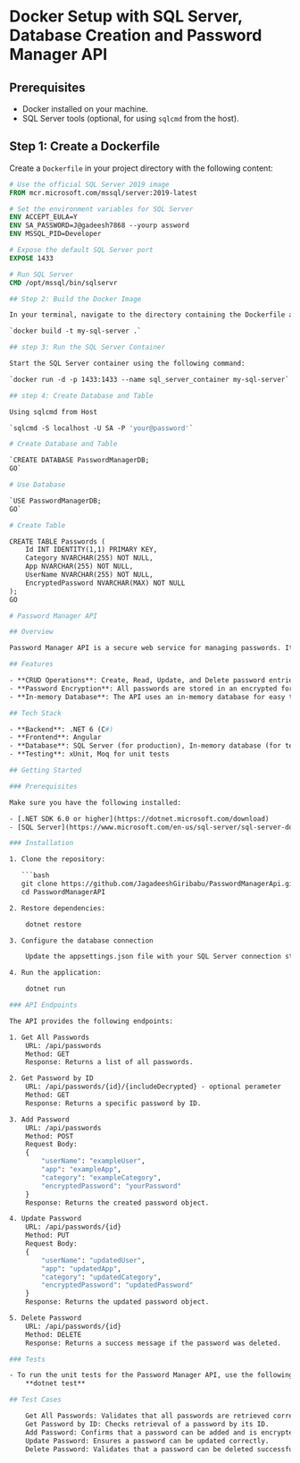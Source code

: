 # Docker Setup with SQL Server, Database Creation and Password Manager API
## Prerequisites

- Docker installed on your machine.
- SQL Server tools (optional, for using `sqlcmd` from the host).

## Step 1: Create a Dockerfile

Create a `Dockerfile` in your project directory with the following content:

```dockerfile
# Use the official SQL Server 2019 image
FROM mcr.microsoft.com/mssql/server:2019-latest

# Set the environment variables for SQL Server
ENV ACCEPT_EULA=Y
ENV SA_PASSWORD=J@gadeesh7868 --yourp assword
ENV MSSQL_PID=Developer

# Expose the default SQL Server port
EXPOSE 1433

# Run SQL Server
CMD /opt/mssql/bin/sqlservr

## Step 2: Build the Docker Image

In your terminal, navigate to the directory containing the Dockerfile and run:

`docker build -t my-sql-server .`

## step 3: Run the SQL Server Container

Start the SQL Server container using the following command:

`docker run -d -p 1433:1433 --name sql_server_container my-sql-server`

## step 4: Create Database and Table

Using sqlcmd from Host

`sqlcmd -S localhost -U SA -P 'your@password'`

# Create Database and Table

`CREATE DATABASE PasswordManagerDB;
GO`

# Use Database

`USE PasswordManagerDB;
GO`

# Create Table

CREATE TABLE Passwords (
    Id INT IDENTITY(1,1) PRIMARY KEY,
    Category NVARCHAR(255) NOT NULL,
    App NVARCHAR(255) NOT NULL,
    UserName NVARCHAR(255) NOT NULL,
    EncryptedPassword NVARCHAR(MAX) NOT NULL
);
GO

# Password Manager API

## Overview

Password Manager API is a secure web service for managing passwords. It allows users to store, retrieve, update, and delete passwords securely, using encryption for enhanced security.

## Features

- **CRUD Operations**: Create, Read, Update, and Delete password entries.
- **Password Encryption**: All passwords are stored in an encrypted format using Base64 encoding.
- **In-memory Database**: The API uses an in-memory database for easy testing and development.

## Tech Stack

- **Backend**: .NET 6 (C#)
- **Frontend**: Angular
- **Database**: SQL Server (for production), In-memory database (for testing)
- **Testing**: xUnit, Moq for unit tests

## Getting Started

### Prerequisites

Make sure you have the following installed:

- [.NET SDK 6.0 or higher](https://dotnet.microsoft.com/download)
- [SQL Server](https://www.microsoft.com/en-us/sql-server/sql-server-downloads) (if you choose to use it)

### Installation

1. Clone the repository:

   ```bash
   git clone https://github.com/JagadeeshGiribabu/PasswordManagerApi.git
   cd PasswordManagerAPI

2. Restore dependencies:

    dotnet restore

3. Configure the database connection

    Update the appsettings.json file with your SQL Server connection string

4. Run the application:

    dotnet run

### API Endpoints

The API provides the following endpoints:

1. Get All Passwords
    URL: /api/passwords
    Method: GET
    Response: Returns a list of all passwords.

2. Get Password by ID
    URL: /api/passwords/{id}/{includeDecrypted} - optional perameter
    Method: GET
    Response: Returns a specific password by ID.

3. Add Password
    URL: /api/passwords
    Method: POST
    Request Body:
    {
        "userName": "exampleUser",
        "app": "exampleApp",
        "category": "exampleCategory",
        "encryptedPassword": "yourPassword"
    }
    Response: Returns the created password object.

4. Update Password
    URL: /api/passwords/{id}
    Method: PUT
    Request Body:
    {
        "userName": "updatedUser",
        "app": "updatedApp",
        "category": "updatedCategory",
        "encryptedPassword": "updatedPassword"
    }
    Response: Returns the updated password object.

5. Delete Password
    URL: /api/passwords/{id}
    Method: DELETE
    Response: Returns a success message if the password was deleted.

### Tests

- To run the unit tests for the Password Manager API, use the following command:
    **dotnet test**

## Test Cases

    Get All Passwords: Validates that all passwords are retrieved correctly.
    Get Password by ID: Checks retrieval of a password by its ID.
    Add Password: Confirms that a password can be added and is encrypted.
    Update Password: Ensures a password can be updated correctly.
    Delete Password: Validates that a password can be deleted successfully.




